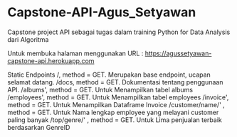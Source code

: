 # Capstone-API-Agus_Setyawan
Capstone project API sebagai tugas dalam training Python for Data Analysis dari Algoritma

Untuk membuka halaman menggunakan URL : https://agussetyawan-capstone-api.herokuapp.com

Static Endpoints
/, method = GET. Merupakan base endpoint, ucapan selamat datang.
/docs, method = GET. Dokumentasi tentang penggunaan API.
/albums', method = GET. Untuk Menampilkan tabel albums
/employees', method = GET. Untuk Menampilkan tabel employees
/invoice', method = GET. Untuk Menampilkan Dataframe Invoice
/customer/name/' , method = GET. Untuk Nama lengkap employee yang melayani customer paling banyak
/top/genre/' , method = GET. Untuk Lima penjualan terbaik berdasarkan GenreID